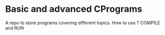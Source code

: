 # Basic and advanced CPrograms
A repo to store programs covering different topics.
How to use ?
COMPILE and RUN
